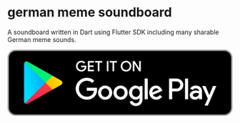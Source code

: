 # german meme soundboard

A soundboard written in Dart using Flutter SDK including many sharable German meme sounds.

<a href="https://bit.ly/3ctwiwo"><img src="assets/images/googleplay.png" /></a>
